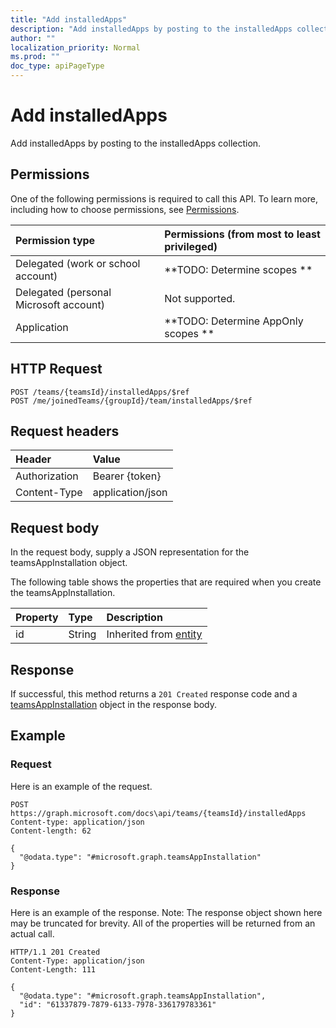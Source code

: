 ```yaml
---
title: "Add installedApps"
description: "Add installedApps by posting to the installedApps collection."
author: ""
localization_priority: Normal
ms.prod: ""
doc_type: apiPageType
---
```


# Add installedApps

Add installedApps by posting to the installedApps collection.

## Permissions
One of the following permissions is required to call this API. To learn more, including how to choose permissions, see [Permissions](/concepts/permissions-reference.md).

|Permission type|Permissions (from most to least privileged)|
|:---|:---|
|Delegated (work or school account)|**TODO: Determine scopes **|
|Delegated (personal Microsoft account)|Not supported.|
|Application|**TODO: Determine AppOnly scopes **|

## HTTP Request
<!-- {
  "blockType": "ignored"
}
-->
``` http
POST /teams/{teamsId}/installedApps/$ref
POST /me/joinedTeams/{groupId}/team/installedApps/$ref
```

## Request headers
|Header|Value|
|:---|:---|
|Authorization|Bearer {token}|
|Content-Type|application/json|

## Request body
In the request body, supply a JSON representation for the teamsAppInstallation object.

The following table shows the properties that are required when you create the teamsAppInstallation.

|Property|Type|Description|
|:---|:---|:---|
|id|String| Inherited from [entity](../resources/entity.md)|



## Response
If successful, this method returns a `201 Created` response code and a [teamsAppInstallation](../resources/teamsappinstallation.md) object in the response body.

## Example

### Request
Here is an example of the request.
<!-- {
  "blockType": "request",
  "name": "create_teamsappinstallation_from_"
}
-->
``` http
POST https://graph.microsoft.com/docs\api/teams/{teamsId}/installedApps
Content-type: application/json
Content-length: 62

{
  "@odata.type": "#microsoft.graph.teamsAppInstallation"
}
```

### Response
Here is an example of the response. Note: The response object shown here may be truncated for brevity. All of the properties will be returned from an actual call.
<!-- {
  "blockType": "response",
  "truncated": true,
  "@odata.type": "microsoft.graph.teamsappinstallation"
}
-->
``` http
HTTP/1.1 201 Created
Content-Type: application/json
Content-Length: 111

{
  "@odata.type": "#microsoft.graph.teamsAppInstallation",
  "id": "61337879-7879-6133-7978-336179783361"
}
```

